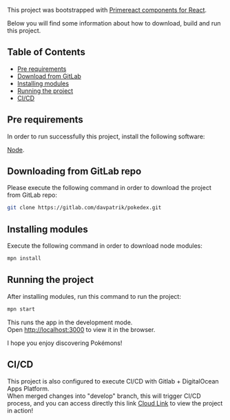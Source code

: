 This project was bootstrapped with [Primereact components for React](https://primefaces.org/primereact/showcase/#/).

Below you will find some information about how to download, build and run this project.<br>

## Table of Contents

-   [Pre requirements](#pre-requirements)
-   [Download from GitLab](#dounloading-from-gitLab-repo)
-   [Installing modules](#installing-modules)
-   [Running the project](#running-the-project)
-   [CI/CD](#CI/CD)

## Pre requirements

In order to run successfully this project, install the following software:

[Node](https://nodejs.org/es/download/).

## Downloading from GitLab repo

Please execute the following command in order to download the project from GitLab repo:

```sh
git clone https://gitlab.com/davpatrik/pokedex.git
```

## Installing modules

Execute the following command in order to download node modules:

```sh
mpn install
```

## Running the project

After installing modules, run this command to run the project:

```sh
mpn start
```

This runs the app in the development mode.<br>
Open [http://localhost:3000](http://localhost:3000) to view it in the browser.

I hope you enjoy discovering Pokémons!

## CI/CD

This project is also configured to execute CI/CD with Gitlab + DigitalOcean Apps Platform.<br>
When merged changes into "develop" branch, this will trigger CI/CD process, and you can access directly this link [Cloud Link](https://pokedex.ondigitalocean.app/) to view the project in action!
